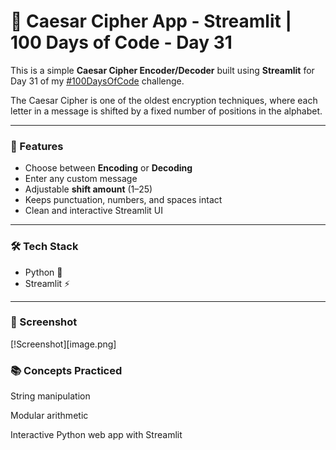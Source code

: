 # 🔏 Caesar Cipher App - Streamlit | 100 Days of Code - Day 31

This is a simple **Caesar Cipher Encoder/Decoder** built using **Streamlit** for Day 31 of my [#100DaysOfCode](https://www.linkedin.com/feed/hashtag/?keywords=100daysofcode) challenge.

The Caesar Cipher is one of the oldest encryption techniques, where each letter in a message is shifted by a fixed number of positions in the alphabet.

---

### 🚀 Features
- Choose between **Encoding** or **Decoding**
- Enter any custom message
- Adjustable **shift amount** (1–25)
- Keeps punctuation, numbers, and spaces intact
- Clean and interactive Streamlit UI

---

### 🛠️ Tech Stack
- Python 🐍
- Streamlit ⚡

---

### 📸 Screenshot
[!Screenshot][image.png]

### 📚 Concepts Practiced
String manipulation

Modular arithmetic

Interactive Python web app with Streamlit